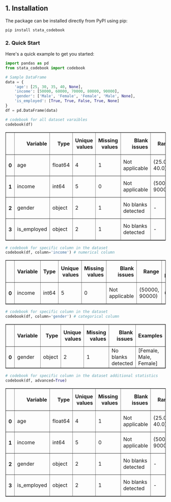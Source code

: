 ## 1. Installation

The package can be installed directly from PyPI using pip:

`pip install stata_codebook`

### 2. Quick Start
Here's a quick example to get you started:


```python
import pandas as pd
from stata_codebook import codebook
```


```python
# Sample DataFrame
data = {
    'age': [25, 30, 35, 40, None],
    'income': [50000, 60000, 70000, 80000, 90000],
    'gender': ['Male', 'Female', 'Female', 'Male', None],
    'is_employed': [True, True, False, True, None]
}
df = pd.DataFrame(data)
```


```python
# codebook for all dataset varaibles
codebook(df)
```




<div>
<style scoped>
    .dataframe tbody tr th:only-of-type {
        vertical-align: middle;
    }

    .dataframe tbody tr th {
        vertical-align: top;
    }

    .dataframe thead th {
        text-align: right;
    }
</style>
<table border="1" class="dataframe">
  <thead>
    <tr style="text-align: right;">
      <th></th>
      <th>Variable</th>
      <th>Type</th>
      <th>Unique values</th>
      <th>Missing values</th>
      <th>Blank issues</th>
      <th>Range</th>
      <th>25th percentile</th>
      <th>50th percentile (Median)</th>
      <th>75th percentile</th>
      <th>Mean</th>
      <th>Examples</th>
      <th>Top categories</th>
      <th>SD</th>
      <th>95% CI</th>
      <th>Normality test</th>
      <th>p-value (normality)</th>
      <th>Top category proportion</th>
      <th>95% CI (top category)</th>
    </tr>
  </thead>
  <tbody>
    <tr>
      <th>0</th>
      <td>age</td>
      <td>float64</td>
      <td>4</td>
      <td>1</td>
      <td>Not applicable</td>
      <td>(25.0, 40.0)</td>
      <td>28.75</td>
      <td>32.5</td>
      <td>36.25</td>
      <td>32.5</td>
      <td>[35.0, 25.0, 30.0]</td>
      <td>-</td>
      <td>-</td>
      <td>-</td>
      <td>-</td>
      <td>-</td>
      <td>NaN</td>
      <td>NaN</td>
    </tr>
    <tr>
      <th>1</th>
      <td>income</td>
      <td>int64</td>
      <td>5</td>
      <td>0</td>
      <td>Not applicable</td>
      <td>(50000, 90000)</td>
      <td>60000.0</td>
      <td>70000.0</td>
      <td>80000.0</td>
      <td>70000.0</td>
      <td>[70000, 50000, 60000]</td>
      <td>-</td>
      <td>-</td>
      <td>-</td>
      <td>-</td>
      <td>-</td>
      <td>NaN</td>
      <td>NaN</td>
    </tr>
    <tr>
      <th>2</th>
      <td>gender</td>
      <td>object</td>
      <td>2</td>
      <td>1</td>
      <td>No blanks detected</td>
      <td>-</td>
      <td>-</td>
      <td>-</td>
      <td>-</td>
      <td>-</td>
      <td>[Female, Male, Female]</td>
      <td>{'Male': 2, 'Female': 2}</td>
      <td>-</td>
      <td>NaN</td>
      <td>-</td>
      <td>-</td>
      <td>-</td>
      <td>-</td>
    </tr>
    <tr>
      <th>3</th>
      <td>is_employed</td>
      <td>object</td>
      <td>2</td>
      <td>1</td>
      <td>No blanks detected</td>
      <td>-</td>
      <td>-</td>
      <td>-</td>
      <td>-</td>
      <td>-</td>
      <td>[False, True, True]</td>
      <td>{True: 3, False: 1}</td>
      <td>-</td>
      <td>NaN</td>
      <td>-</td>
      <td>-</td>
      <td>-</td>
      <td>-</td>
    </tr>
  </tbody>
</table>
</div>




```python
# codebook for specific column in the dataset
codebook(df, column='income') # numerical column
```




<div>
<style scoped>
    .dataframe tbody tr th:only-of-type {
        vertical-align: middle;
    }

    .dataframe tbody tr th {
        vertical-align: top;
    }

    .dataframe thead th {
        text-align: right;
    }
</style>
<table border="1" class="dataframe">
  <thead>
    <tr style="text-align: right;">
      <th></th>
      <th>Variable</th>
      <th>Type</th>
      <th>Unique values</th>
      <th>Missing values</th>
      <th>Blank issues</th>
      <th>Range</th>
      <th>25th percentile</th>
      <th>50th percentile (Median)</th>
      <th>75th percentile</th>
      <th>Mean</th>
      <th>Examples</th>
      <th>Top categories</th>
      <th>SD</th>
      <th>95% CI</th>
      <th>Normality test</th>
      <th>p-value (normality)</th>
    </tr>
  </thead>
  <tbody>
    <tr>
      <th>0</th>
      <td>income</td>
      <td>int64</td>
      <td>5</td>
      <td>0</td>
      <td>Not applicable</td>
      <td>(50000, 90000)</td>
      <td>60000.0</td>
      <td>70000.0</td>
      <td>80000.0</td>
      <td>70000.0</td>
      <td>[70000, 50000, 60000]</td>
      <td>-</td>
      <td>-</td>
      <td>-</td>
      <td>-</td>
      <td>-</td>
    </tr>
  </tbody>
</table>
</div>




```python
# codebook for specific column in the dataset
codebook(df, column='gender') # categorical column
```




<div>
<style scoped>
    .dataframe tbody tr th:only-of-type {
        vertical-align: middle;
    }

    .dataframe tbody tr th {
        vertical-align: top;
    }

    .dataframe thead th {
        text-align: right;
    }
</style>
<table border="1" class="dataframe">
  <thead>
    <tr style="text-align: right;">
      <th></th>
      <th>Variable</th>
      <th>Type</th>
      <th>Unique values</th>
      <th>Missing values</th>
      <th>Blank issues</th>
      <th>Examples</th>
      <th>Top categories</th>
      <th>Range</th>
      <th>25th percentile</th>
      <th>50th percentile (Median)</th>
      <th>75th percentile</th>
      <th>Mean</th>
      <th>SD</th>
      <th>Normality test</th>
      <th>p-value (normality)</th>
      <th>Top category proportion</th>
      <th>95% CI (top category)</th>
    </tr>
  </thead>
  <tbody>
    <tr>
      <th>0</th>
      <td>gender</td>
      <td>object</td>
      <td>2</td>
      <td>1</td>
      <td>No blanks detected</td>
      <td>[Female, Male, Female]</td>
      <td>{'Male': 2, 'Female': 2}</td>
      <td>-</td>
      <td>-</td>
      <td>-</td>
      <td>-</td>
      <td>-</td>
      <td>-</td>
      <td>-</td>
      <td>-</td>
      <td>-</td>
      <td>-</td>
    </tr>
  </tbody>
</table>
</div>




```python
# codebook for specific column in the dataset additional statistics 
codebook(df, advanced=True)
```




<div>
<style scoped>
    .dataframe tbody tr th:only-of-type {
        vertical-align: middle;
    }

    .dataframe tbody tr th {
        vertical-align: top;
    }

    .dataframe thead th {
        text-align: right;
    }
</style>
<table border="1" class="dataframe">
  <thead>
    <tr style="text-align: right;">
      <th></th>
      <th>Variable</th>
      <th>Type</th>
      <th>Unique values</th>
      <th>Missing values</th>
      <th>Blank issues</th>
      <th>Range</th>
      <th>25th percentile</th>
      <th>50th percentile (Median)</th>
      <th>75th percentile</th>
      <th>Mean</th>
      <th>Examples</th>
      <th>Top categories</th>
      <th>SD</th>
      <th>95% CI</th>
      <th>Normality test</th>
      <th>p-value (normality)</th>
      <th>Top category proportion</th>
      <th>95% CI (top category)</th>
    </tr>
  </thead>
  <tbody>
    <tr>
      <th>0</th>
      <td>age</td>
      <td>float64</td>
      <td>4</td>
      <td>1</td>
      <td>Not applicable</td>
      <td>(25.0, 40.0)</td>
      <td>28.75</td>
      <td>32.5</td>
      <td>36.25</td>
      <td>32.5</td>
      <td>[35.0, 25.0, 30.0]</td>
      <td>-</td>
      <td>6.455</td>
      <td>(26.174, 38.826)</td>
      <td>Shapiro-Wilk</td>
      <td>0.972</td>
      <td>NaN</td>
      <td>NaN</td>
    </tr>
    <tr>
      <th>1</th>
      <td>income</td>
      <td>int64</td>
      <td>5</td>
      <td>0</td>
      <td>Not applicable</td>
      <td>(50000, 90000)</td>
      <td>60000.0</td>
      <td>70000.0</td>
      <td>80000.0</td>
      <td>70000.0</td>
      <td>[70000, 50000, 60000]</td>
      <td>-</td>
      <td>15811.388</td>
      <td>(56140.707, 83859.293)</td>
      <td>Shapiro-Wilk</td>
      <td>0.967</td>
      <td>NaN</td>
      <td>NaN</td>
    </tr>
    <tr>
      <th>2</th>
      <td>gender</td>
      <td>object</td>
      <td>2</td>
      <td>1</td>
      <td>No blanks detected</td>
      <td>-</td>
      <td>-</td>
      <td>-</td>
      <td>-</td>
      <td>-</td>
      <td>[Female, Male, Female]</td>
      <td>{'Male': 2, 'Female': 2}</td>
      <td>-</td>
      <td>NaN</td>
      <td>-</td>
      <td>-</td>
      <td>0.50</td>
      <td>(0.01, 0.99)</td>
    </tr>
    <tr>
      <th>3</th>
      <td>is_employed</td>
      <td>object</td>
      <td>2</td>
      <td>1</td>
      <td>No blanks detected</td>
      <td>-</td>
      <td>-</td>
      <td>-</td>
      <td>-</td>
      <td>-</td>
      <td>[False, True, True]</td>
      <td>{True: 3, False: 1}</td>
      <td>-</td>
      <td>NaN</td>
      <td>-</td>
      <td>-</td>
      <td>0.75</td>
      <td>(0.326, 1.174)</td>
    </tr>
  </tbody>
</table>
</div>

